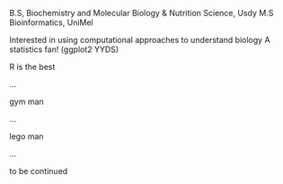 B.S, Biochemistry and Molecular Biology & Nutrition Science, Usdy
M.S Bioinformatics, UniMel

Interested in using computational approaches to understand biology
A statistics fan! (ggplot2 YYDS)

R is the best

...

gym man


...


lego man



...



to be continued

